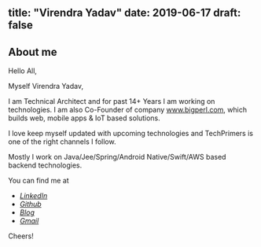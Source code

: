<i class="fab fa-github"></i>


title: "Virendra Yadav"
date: 2019-06-17
draft: false
---

## About me
Hello All,

Myself Virendra Yadav,

I am Technical Architect and for past 14+ Years I am working on technologies. I am also Co-Founder of company www.bigperl.com, which builds web, mobile apps & IoT based solutions. 

I love keep myself updated with upcoming technologies and TechPrimers is one of the right channels I follow. 

Mostly I work on Java/Jee/Spring/Android Native/Swift/AWS based backend technologies. 

You can find me at

 - [*LinkedIn*](https://www.linkedin.com/in/yadav-viren/)
 - [*Github*](https://github.com/virendrayadav)
 - [*Blog*](https://virendrayadav.co/)
 - [*Gmail*](mailto:virendra.yadav1@gmail.com)

Cheers!

